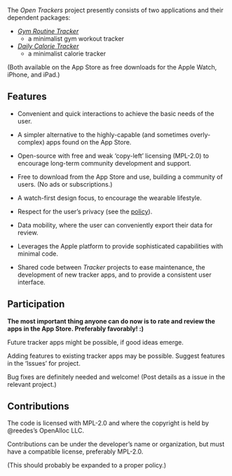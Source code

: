 The _Open Trackers_ project presently consists of two applications and
their dependent packages:

* [_Gym Routine Tracker_](https://open-trackers.github.io/grt/)
  - a minimalist gym workout tracker
* [_Daily Calorie Tracker_](https://open-trackers.github.io/dct/)
  - a minimalist calorie tracker

(Both available on the App Store as free downloads for the Apple Watch,
iPhone, and iPad.)

## Features

* Convenient and quick interactions to achieve the basic needs of the
  user. 

* A simpler alternative to the highly-capable (and sometimes
  overly-complex) apps found on the App Store. 

* Open-source with free and weak ‘copy-left’ licensing (MPL-2.0) to
  encourage long-term community development and support.

* Free to download from the App Store and use, building a community of
  users. (No ads or subscriptions.)

* A watch-first design focus, to encourage the wearable lifestyle.

* Respect for the user’s privacy (see the
  [policy](https://open-trackers.github.io/privacy/)).

* Data mobility, where the user can conveniently export their data for
  review.

* Leverages the Apple platform to provide sophisticated capabilities with
  minimal code.

* Shared code between _Tracker_ projects to ease maintenance, the
  development of new tracker apps, and to provide a consistent user
  interface.

## Participation

**The most important thing anyone can do now is to rate and review the
apps in the App Store. Preferably favorably! :)**

Future tracker apps might be possible, if good ideas emerge.

Adding features to existing tracker apps may be possible. Suggest features
in the ‘Issues’ for project.

Bug fixes are definitely needed and welcome! (Post details as a issue in
the relevant project.)

## Contributions

The code is licensed with MPL-2.0 and where the copyright is held by
@reedes’s OpenAlloc LLC. 

Contributions can be under the developer’s name or organization, but must
have a compatible license, preferably MPL-2.0.

(This should probably be expanded to a proper policy.)

